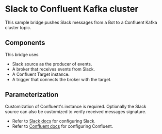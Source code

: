 # Slack to Confluent Kafka cluster

This sample bridge pushes Slack messages from a Bot to a Confluent Kafka cluster topic.

## Components

This bridge uses

- Slack source as the producer of events.
- A broker that receives events from Slack.
- A Confluent Target instance.
- A trigger that connects the broker with the target.

## Parameterization

Customization of Confluent's instance is required. Optionally the Slack source can also be customized to verify received messages signature.

- Refer to [Slack docs](../../docs/sources/slack.md) for configuring Slack.
- Refer to [Confluent docs](../../docs/targets/confluent.md) for configuring Confluent.
